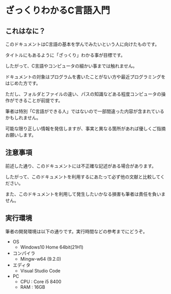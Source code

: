 # ざっくりわかるC言語入門

## これはなに？

このドキュメントはC言語の基本を学んでみたいという人に向けたものです。</br>

タイトルにもあるように「ざっくり」わかる事が目標です。</br>

したがって、C言語やコンピュータの細かい事までは触れません。</br>

ドキュメントの対象はプログラムを書いたことがない方や最近プログラミングをはじめた方です。</br>

ただし、フォルダとファイルの違い、パスの知識などある程度コンピュータの操作ができることが前提です。</br>

筆者は特別「C言語ができる人」ではないので一部間違った内容が含まれているかもしれません。</br>

可能な限り正しい情報を発信しますが、事実と異なる箇所があれば優しくご指摘お願いします。</br>

## 注意事項

前述した通り、このドキュメントには不正確な記述がある場合があります。</br>

したがって、このドキュメントを利用するにあたって必ず他の文献と比較してください。</br>

また、このドキュメントを利用して発生したいかなる損害も筆者は責任を負いません。</br>

## 実行環境

筆者の開発環境は以下の通りです。実行時間などの参考までにどうぞ。

- OS
  - Windows10 Home 64bit(21H1)
- コンパイラ
  - Mingw-w64 (9.2.0)
- エディタ
  - Visual Studio Code
- PC
  - CPU : Core i5 8400
  - RAM : 16GB
